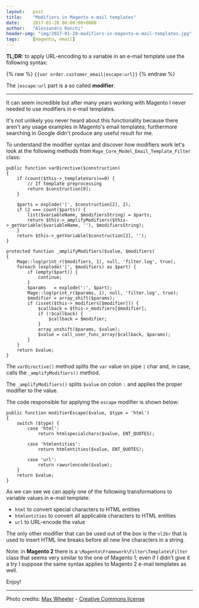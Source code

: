 ```yaml
---
layout:   post
title:    "Modifiers in Magento e-mail templates"
date:     2017-01-28 00:00:00+0000
author:   "Alessandro Ronchi"
header-img: "img/2017-01-28-modifiers-in-magento-e-mail-templates.jpg"
tags:     [magento, email]
---
```

**TL;DR:** to apply URL-encoding to a variable in an e-mail template use the following syntax:

{% raw %}
`{{var order.customer_email|escape:url}}`
{% endraw %}

The `|escape:url` part is a so called **modifier**.

---

It can seem incredible but after many years working with Magento I never needed to use modifiers in e-mail templates.

It's not unlikely you never heard about this functionality because there aren't any usage examples in Magento's email templates;
furthermore searching in Google didn't produce any useful result for me.

To understand the modifier syntax and discover how modifiers work let's look at the following methods from `Mage_Core_Model_Email_Template_Filter` class:

    public function varDirective($construction)
    {
        if (count($this->_templateVars)==0) {
            // If template preprocessing
            return $construction[0];
        }

        $parts = explode('|', $construction[2], 2);
        if (2 === count($parts)) {
            list($variableName, $modifiersString) = $parts;
            return $this->_amplifyModifiers($this->_getVariable($variableName, ''), $modifiersString);
        }
        return $this->_getVariable($construction[2], '');
    }

    protected function _amplifyModifiers($value, $modifiers)
    {
        Mage::log(print_r($modifiers, 1), null, 'filter.log', true);
        foreach (explode('|', $modifiers) as $part) {
            if (empty($part)) {
                continue;
            }
            $params   = explode(':', $part);
            Mage::log(print_r($params, 1), null, 'filter.log', true);
            $modifier = array_shift($params);
            if (isset($this->_modifiers[$modifier])) {
                $callback = $this->_modifiers[$modifier];
                if (!$callback) {
                    $callback = $modifier;
                }
                array_unshift($params, $value);
                $value = call_user_func_array($callback, $params);
            }
        }
        return $value;
    }

The `varDirective()` method splits the `var` value on pipe `|` char and, in case, calls the `_amplifyModifiers()` method.

The `_amplifyModifiers()` splits `$value` on colon `:` and applies the proper modifier to the value.

The code responsible for applying the `escape` modifier is shown below:

    public function modifierEscape($value, $type = 'html')
    {
        switch ($type) {
            case 'html':
                return htmlspecialchars($value, ENT_QUOTES);

            case 'htmlentities':
                return htmlentities($value, ENT_QUOTES);

            case 'url':
                return rawurlencode($value);
        }
        return $value;
    }

As we can see we can apply one of the following transformations to variable values in e-mail template:

* `html` to convert special characters to HTML entities
* `htmlentities` to convert all applicable characters to HTML entities
* `url` to URL-encode the value

The only other modifier that can be used out of the box is the `nl2br` that is used to insert HTML line breaks before all new line characters in a string.

Note: in **Magento 2** there is a `\Magento\Framework\Filter\Template\Filter` class that seems very similar to the one of Magento 1; even if I didn't give it a try I suppose the same syntax applies to Magento 2 e-mail templates as well.

Enjoy!

---
Photo credits: [Max Wheeler](https://www.flickr.com/photos/makenosound/) - [Creative Commons license](https://creativecommons.org/licenses/by-nc-nd/2.0/)
